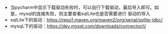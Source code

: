 - 当pycharm中显示下载驱动失败时，可以自行下载驱动，最后导入即可。如是，mysql的连接失败，则主要查看sqlLite也是否需要进行 驱动的导入
- sqlLite下的驱动：https://repo1.maven.org/maven2/org/xerial/sqlite-jdbc/
- mysqL下的驱动：https://dev.mysql.com/downloads/connector/j/
